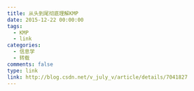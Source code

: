 ```yaml
---
title: 从头到尾彻底理解KMP
date: 2015-12-22 00:00:00
tags:
  - KMP
  - link
categories:
  - 信息学
  - 转载
comments: false
type: link
link: http://blog.csdn.net/v_july_v/article/details/7041827
---
```

